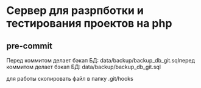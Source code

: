 # Сервер для разрпботки и тестирования проектов на php



## pre-commit

Перед коммитом делает бэкап БД: data/backup/backup_db_git.sqlперед коммитом делает бэкап БД: data/backup/backup_db_git.sql

для работы скопировать файл в папку .git/hooks
